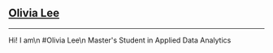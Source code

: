 ## [Olivia Lee](https://oliviajylee.github.io)

***

Hi! I am\n
#Olivia Lee\n
Master's Student in Applied Data Analytics
